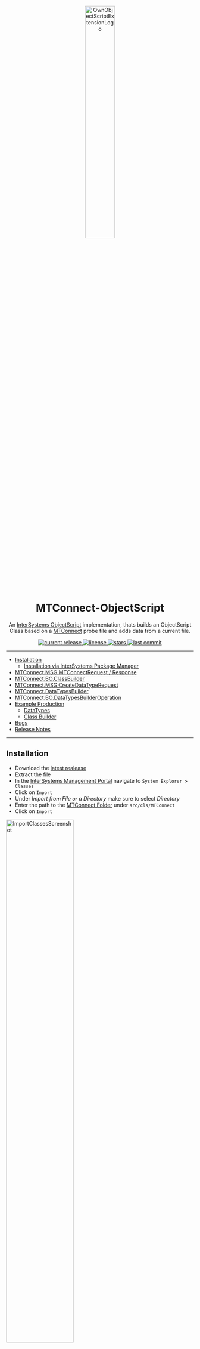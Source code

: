 <div align="center">
    <br />
    <img src="https://raw.githubusercontent.com/phil1436/MTConnect-ObjectScript/master/resources/logo.png" alt="OwnObjectScriptExtensionLogo" width="40%"/>
    <h1>MTConnect-ObjectScript</h1>
    <p>
    An <a href="https://docs.intersystems.com/irislatest/csp/docbook/DocBook.UI.Page.cls?KEY=GCOS_INTRO">InterSystems ObjectScript</a> implementation, thats builds an ObjectScript Class based on a <a href="https://www.mtconnect.org/">MTConnect</a> probe file and adds data from a current file.
    </p>
</div>

<div align="center">
    <a href="https://github.com/phil1436/MTConnect-ObjectScript/releases">
        <img src= "https://img.shields.io/github/v/release/phil1436/MTConnect-ObjectScript?display_name=tag" alt="current release">
    </a>
    <a href="https://github.com/phil1436/MTConnect-ObjectScript/blob/master/LICENSE">
        <img src="https://img.shields.io/github/license/phil1436/MTConnect-ObjectScript" alt="license">
    </a>
    <a href="https://github.com/phil1436/MTConnect-ObjectScript/stargazers">
        <img src="https://img.shields.io/github/stars/phil1436/MTConnect-ObjectScript" alt="stars">
    </a>
    <a href="https://github.com/phil1436/MTConnect-ObjectScript/commits/master">
        <img src="https://img.shields.io/github/last-commit/phil1436/MTConnect-ObjectScript" alt="last commit">
    </a>
</div>

---

-   [Installation](https://github.com/phil1436/MTConnect-ObjectScript#installation)
    -   [Installation via InterSystems Package Manager](#installation-via-intersystems-package-manager)
-   [MTConnect.MSG.MTConnectRequest / Response](https://github.com/phil1436/MTConnect-ObjectScript#mtconnectmsgmtconnectrequest--response)
-   [MTConnect.BO.ClassBuilder](https://github.com/phil1436/MTConnect-ObjectScript#mtconnectboclassbuilder)
-   [MTConnect.MSG.CreateDataTypeRequest](https://github.com/phil1436/MTConnect-ObjectScript#mtconnectmsgcreatedatatyperequest)
-   [MTConnect.DataTypesBuilder](https://github.com/phil1436/MTConnect-ObjectScript#mtconnectdatatypesbuilder)
-   [MTConnect.BO.DataTypesBuilderOperation](https://github.com/phil1436/MTConnect-ObjectScript#mtconnectbodatatypesbuilderoperation)
-   [Example Production](https://github.com/phil1436/MTConnect-ObjectScript#example-production)
    -   [DataTypes](https://github.com/phil1436/MTConnect-ObjectScript#datatypes)
    -   [Class Builder](https://github.com/phil1436/MTConnect-ObjectScript#class-builder)
-   [Bugs](https://github.com/phil1436/MTConnect-ObjectScript#bugs)
-   [Release Notes](https://github.com/phil1436/MTConnect-ObjectScript#release-notes)

---

## Installation

-   Download the [latest realease](https://github.com/phil1436/MTConnect-ObjectScript/releases/latest)
-   Extract the file
-   In the [InterSystems Management Portal](https://docs.intersystems.com/irislatest/csp/docbook/DocBook.UI.Page.cls?KEY=GSA_USING_PORTAL) navigate to `System Explorer > Classes`
-   Click on `Import`
-   Under _Import from File or a Directory_ make sure to select _Directory_
-   Enter the path to the [MTConnect Folder](https://github.com/phil1436/MTConnect-ObjectScript/tree/master/src/cls/MTConnect) under `src/cls/MTConnect`
-   Click on `Import`

<img src="https://raw.githubusercontent.com/phil1436/MTConnect-ObjectScript/master/resources/ImportClassesScreenshot.png" title ="ImportClassesScreenshot" width = "60%"/>

### Installation via InterSystems Package Manager

-   Make sure you have the [InterSystems Package Manager](https://github.com/intersystems/ipm) installed.
-   Then run the following command in the InterSystems terminal:

```bash
zpm "install mtconnect-objectscript"
```

---

## [MTConnect.MSG.MTConnectRequest](https://github.com/phil1436/MTConnect-ObjectScript/blob/master/src/cls/MTConnect/MSG/MTConnectRequest.cls) / [Response](https://github.com/phil1436/MTConnect-ObjectScript/blob/master/src/cls/MTConnect/MSG/MTConnectResponse.cls)

-   `probe`: Holds the data from the probe file.
-   `probeFromFile`: When enabled the probe property contains an absolute path to the probe file. When disabled the probe property contains the probe file as a string.
-   `current`: Holds the data from the current file.
-   `currentToFile`: When enabled the current property contains an absolute path to the current file. When disabled the current property contains the current file as a string.
-   `recievedLine`(optional): Holds a received string. (Used for _cleardata_)
-   `className`(will be set): The complete class name of the generated class.

---

## [MTConnect.BO.ClassBuilder](https://github.com/phil1436/MTConnect-ObjectScript/blob/master/src/cls/MTConnect/BO/ClassBuilder.cls)

A Business Operation, that builts an ObjectScript class based on a MTConnect probe file. After the class is successfully generated, the operation inserts data from a MTConnect current file.

### Request

[MTConnect.MSG.MTConnectRequest](https://github.com/phil1436/MTConnect-ObjectScript/blob/master/src/cls/MTConnect/MSG/MTConnectRequest.cls)

### Response

[MTConnect.MSG.MTConnectResponse](https://github.com/phil1436/MTConnect-ObjectScript/blob/master/src/cls/MTConnect/MSG/MTConnectResponse.cls)

### Settings

#### MTConnect

-   `PackageName`: The package where the class will be generated in.
-   `suffixClass`: A suffix for the class name.
-   `Kind`: _ID_ or _Name_. Sets from which attributes the class will be build.
-   `ClearData`: When enabled deletes all data, when a `***CL***` message is received.
-   `SuperClasses`: Define comma seperated superclasses for the class.

#### MTConnectDataTypes

-   `GenerateDataTypes`: When enabled the MTConnect Datatypes will be generated automatically.
-   `DataTypesPackage`: The package where the MTConnect datatypes exists or will be generated in.
-   `GenerateIsValid`: When enabled generates a IsValid Method for the datatypes
-   `GenerateNormalize`: When enabled generates a Normalize Method for the datatypes
-   `GenerateLogicalToDisplay`: When enabled generates a LogicalToDisplay Method for the datatypes
-   `GenerateDisplayToLogical`: When enabled generates a DisplayToLogical Method for the datatypes

#### LOG

-   `Log`: When enabled all changes will be written to a log file.
-   `LogFile`: An absolute path to the log file.

---

## [MTConnect.MSG.CreateDataTypeRequest](https://github.com/phil1436/MTConnect-ObjectScript/blob/master/src/cls/MTConnect/MSG/CreateDataTypeRequest.cls)

-   `Name`: The name of the datatype.
-   `Unit`: The unit to display the datatype with.
-   `DataType`: The underlying ObjectScript type (Currently only works with _%String_, _%Integer_ and _%Double_).
-   `AllowedStringValues`: Comma separated list for the allowed values. If left empty all values will be allowed. (only used when `DataType` is _%String_)
-   `AllowedNumericMaxValue`: The maximum value that is allowed. If left empty all values will be allowed. (only used when `DataType` is _%Double_ or _%Integer_)
-   `AllowedNumericMinValue`: The minimum value that is allowed. If left empty all values will be allowed. (only used when `DataType` is _%Double_ or _%Integer_)

---

## [MTConnect.DataTypesBuilder](https://github.com/phil1436/MTConnect-ObjectScript/blob/master/src/cls/MTConnect/DataTypesBuilder.cls)

Builds MTConnect Datatypes based on a [MTConnect.MSG.CreateDataTypeRequest](https://github.com/phil1436/MTConnect-ObjectScript/blob/master/cls/MTConnect/MSG/CreateDataTypeRequest.cls).

### Execute Method

-   `pRequest`: The [MTConnect.MSG.CreateDataTypeRequest](https://github.com/phil1436/MTConnect-ObjectScript/blob/master/src/cls/MTConnect/MSG/CreateDataTypeRequest.cls)
-   `pPackage`: The package name to store the datatypes (Default is _MTConnect.DataTypes_)
-   `pGenerateIsValid`: If enabled generates the _IsValid_ method for the datatype (enabled by default)
-   `pGenerateNormalize`: If enabled generates the _Normalize_ method for the datatype (enabled by default)
-   `pGenerateDisplayToLogical`: If enabled generates the _DisplayToLogical_ method for the datatype (enabled by default)
-   `pGenerateLogicalToDisplay`: If enabled generates the _LogicalToDisplay_ method for the datatype (enabled by default)

---

## [MTConnect.BO.DataTypesBuilderOperation](https://github.com/phil1436/MTConnect-ObjectScript/blob/master/src/cls/MTConnect/BO/DataTypesBuilderOperation.cls)

A Business Operation to build MTConnect Datatypes based on a [MTConnect.MSG.CreateDataTypeRequest](https://github.com/phil1436/MTConnect-ObjectScript/blob/master/src/cls/MTConnect/MSG/CreateDataTypeRequest.cls).

### Request

[MTConnect.MSG.CreateDataTypeRequest](https://github.com/phil1436/MTConnect-ObjectScript/blob/master/src/cls/MTConnect/MSG/CreateDataTypeRequest.cls)

### Response

[Ens.StringResponse](https://docs.intersystems.com/irislatest/csp/documatic/%25CSP.Documatic.cls?LIBRARY=ENSLIB&CLASSNAME=Ens.StringResponse)

### Settings

#### DataType

-   `Package`: The package name to store the datatypes (Default is _MTConnect.DataTypes_)
-   `IsValid`: If enabled generates the _IsValid_ method for the datatype
-   `Normalize`: If enabled generates the _Normalize_ method for the datatype
-   `DisplayToLogical`: If enabled generates the _DisplayToLogical_ method for the datatype
-   `LogicalToDisplay`: If enabled generates the _LogicalToDisplay_ method for the datatype

> Tip: Hava a look at [MTConnect.DataTypes](https://github.com/phil1436/MTConnect-ObjectScript/tree/master/src/cls/MTConnect/DataTypes) for some default MTConnect DataTypes.

---

## [Example Production](https://github.com/phil1436/MTConnect-ObjectScript/tree/master/src/cls/MTConnect/ExampleProduction)

A simple [Production](https://github.com/phil1436/MTConnect-ObjectScript/blob/master/src/cls/MTConnect/ExampleProduction/Production.cls) to show the usage of the [DataTypesBuilder Operation](https://github.com/phil1436/MTConnect-ObjectScript/blob/master/src/cls/MTConnect/BO/DataTypesBuilderOperation.cls) and the [ClassBuilder Operation](https://github.com/phil1436/MTConnect-ObjectScript/blob/master/src/cls/MTConnect/BO/ClassBuilder.cls).

How to open and start the Production:

-   In the InterSystems Management Portal navigate to `Interoperabilty > Configure > Production > Go`
-   Click on `Production Settings`
-   Navigate to `Actions > Open`
-   Choose `MTConnect > ExampleProduction > Production > Go`
-   Click on `Start`

### DataTypes

An example for how to use the [DataTypesBuilder Operation](https://github.com/phil1436/MTConnect-ObjectScript/blob/master/src/cls/MTConnect/BO/DataTypesBuilderOperation.cls) to create MTConnect DataTypes.

-   From the _category_ dropdown menu choose `DataTypes`
-   Choose the `DataTypes Process`
-   Navigate to `Actions > Test`
-   From the _Request Type_ dropdown menu choose `Ens.StringRequest`
    -   Type in the `StringValue` field _String_ to generate a String MTConnect DataType
        **OR**
    -   Type in the `StringValue` field _Double_ to generate a Double MTConnect DataType
        **OR**
    -   Type in the `StringValue` field _Inetger_ to generate a Integer MTConnect DataType
-   Click on `Invoke Testing Service`
-   You can follow the _Visual Trace_ to see how the DataType was created
-   You will find the DataTypes under `MTConnect.ExampleProduction.DataTypes`

![resources/ExampleProductionDataTypesDemo](https://raw.githubusercontent.com/phil1436/MTConnect-ObjectScript/master/resources/ExampleProductionDataTypesDemo.gif)

### Class Builder

An example for how to use the [ClassBuilder Operation](https://github.com/phil1436/MTConnect-ObjectScript/blob/master/src/cls/MTConnect/BO/ClassBuilder.cls) to create MTConnect Class from a MTConnect [Probe](http://mtconnect.mazakcorp.com:5609/probe) and [Current](http://mtconnect.mazakcorp.com:5609/current) file.

-   From the _category_ dropdown menu choose `Class Builder`
-   Choose the `Class Builder Process`
-   Navigate to `Actions > Test`
-   From the _Request Type_ dropdown menu choose `Ens.Request`
-   Click on `Invoke Testing Service`
-   You can follow the _Visual Trace_ to see how the MTConnect Class was created
-   You will find the MTConnect Class under `MTConnect.ExampleProduction.BuiltClasses`
-   The Operation will also generate MTConnect DataTypes based on the files. You can find them under `MTConnect.ExampleProduction.DataTypes`

![resources/ExampleProductionClassBuilderDemo](https://raw.githubusercontent.com/phil1436/MTConnect-ObjectScript/master/resources/ExampleProductionClassBuilderDemo.gif)

---

## Bugs

-   _no known bugs_

---

## [Release Notes](https://github.com/phil1436/MTConnect-ObjectScript/blob/master/CHANGELOG.md)

### [v0.0.4](https://github.com/phil1436/MTConnect-ObjectScript/tree/0.0.4)

---

View on [InterSystems Open Exchange](https://openexchange.intersystems.com/package/MTConnect-ObjectScript).

View the related article on [InterSystems Developer Community](https://community.intersystems.com/post/mtconnect-objectscript-implementation).

---

by [Jannis S.](https://github.com/jstegman-isc) & [Philipp B.](https://github.com/phil1436)

<!--powered by [InterSystems](https://www.intersystems.com/).

_This application is **not** supported by InterSystems Corporation._-->
